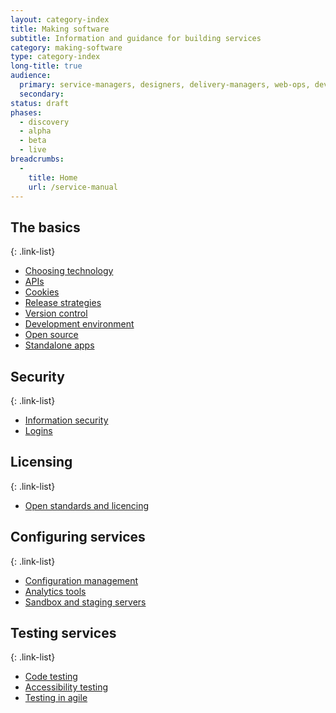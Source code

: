 ```yaml
---
layout: category-index
title: Making software
subtitle: Information and guidance for building services
category: making-software
type: category-index
long-title: true
audience:
  primary: service-managers, designers, delivery-managers, web-ops, developers, tech-archs, performance-analysts
  secondary: 
status: draft
phases:
  - discovery
  - alpha
  - beta
  - live
breadcrumbs:
  -
    title: Home
    url: /service-manual
---
```


## The basics

{: .link-list} 
* [Choosing technology](/service-manual/making-software/choosing-technology.html)
* [APIs](/service-manual/making-software/apis.html)
* [Cookies](/service-manual/making-software/cookies.html)
* [Release strategies](/service-manual/making-software/release-strategies.html)
* [Version control](/service-manual/making-software/version-control.html)
* [Development environment](/service-manual/making-software/development-environment.html)
* [Open source](/service-manual/making-software/open-source.html)
* [Standalone apps](/service-manual/making-software/standalone-apps.html)

## Security

{: .link-list} 
* [Information security](/service-manual/making-software/information-security.html)
* [Logins](/service-manual/making-software/logins.html)

## Licensing

{: .link-list} 
* [Open standards and licencing](/service-manual/making-software/open-standards-and-licencing.html)

## Configuring services

{: .link-list} 
* [Configuration management](/service-manual/making-software/configuration-management.html)
* [Analytics tools](/service-manual/making-software/analytics-tools.html)
* [Sandbox and staging servers](/service-manual/making-software/sandbox-and-staging-servers.html)

## Testing services

{: .link-list} 
* [Code testing](/service-manual/making-software/code-testing.html)
* [Accessibility testing](/service-manual/making-software/accessibility-testing.html)
* [Testing in agile](/service-manual/making-software/testing-in-agile.html)
